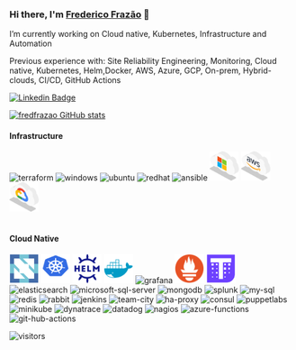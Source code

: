 ### Hi there, I'm [Frederico Frazão](https://www.linkedin.com/in/fredericofrazao/) 👋

I’m currently working on Cloud native, Kubernetes, Infrastructure and Automation

Previous experience with: Site Reliability Engineering, Monitoring, Cloud native, Kubernetes, Helm,Docker, AWS, Azure, GCP, On-prem, Hybrid-clouds, CI/CD, GitHub Actions 

[![Linkedin Badge](https://img.shields.io/badge/-LinkedIn-0e76a8?style=flat-square&logo=Linkedin&logoColor=white)](https://www.linkedin.com/in/fredericofrazao/)

[![fredfrazao GitHub stats](https://github-readme-stats.vercel.app/api?username=fredfrazao)](https://github.com/anuraghazra/github-readme-stats)



#### Infrastructure
<div align="left">
  <img alt="terraform" src="https://gist.githubusercontent.com/fsschmitt/bcc84df15bd1ec4dca8b6ec171f89d41/raw/terraform.png" width="52" height="52">
  <img alt="windows" src="https://cdn.jsdelivr.net/gh/devicons/devicon/icons/windows8/windows8-original.svg" width="52" height="52"/>
  <img alt="ubuntu" src="https://cdn.jsdelivr.net/gh/devicons/devicon/icons/ubuntu/ubuntu-plain.svg" width="52" height="52"/>
  <img alt="redhat" src="https://cdn.jsdelivr.net/gh/devicons/devicon/icons/redhat/redhat-original.svg" width="52" height="52"/>
  <img alt="ansible" src="https://gist.githubusercontent.com/fsschmitt/bcc84df15bd1ec4dca8b6ec171f89d41/raw/ansible.svg" width="52" height="52">
  <img alt="azure" src="https://raw.githubusercontent.com/fjudith/cloud-native-isometric-icons/master/png/cloud/azure_side-128.png" width="52" height="52">
  <img alt="aws" src="https://raw.githubusercontent.com/fjudith/cloud-native-isometric-icons/master/png/cloud/aws_side-128.png" width="52" height="52">
    <img alt="gcp" src="https://raw.githubusercontent.com/fjudith/cloud-native-isometric-icons/master/png/cloud/gcp_side-128.png" width="52" height="52">     
</div>
<br/>

#### Cloud Native
<div align="left">
  <img alt="cncf" src="https://raw.githubusercontent.com/cncf/artwork/master/other/cncf/icon/color/cncf-icon-color.svg" width="52" height="52">
  <img alt="kubernetes" src="https://raw.githubusercontent.com/cncf/artwork/master/projects/kubernetes/icon/color/kubernetes-icon-color.svg" width="52" height="52">
  <img alt="helm" src="https://raw.githubusercontent.com/cncf/artwork/master/projects/helm/icon/color/helm-icon-color.svg" width="52" height="52">
  <img alt="docker" src="https://raw.githubusercontent.com/devicons/devicon/master/icons/docker/docker-plain.svg" width="52" height="52">
  <img  alt="grafana" src="https://cdn.jsdelivr.net/gh/devicons/devicon/icons/grafana/grafana-original.svg" width="52" height="52"/>
  <img alt="prometheus" src="https://raw.githubusercontent.com/cncf/artwork/master/projects/prometheus/icon/color/prometheus-icon-color.svg" width="52" height="52">
  <img alt="thanos" src="https://raw.githubusercontent.com/cncf/artwork/master/projects/thanos/icon/color/thanos-icon-color.svg" width="52" height="52">
  <img alt="elasticsearch" src="https://gist.githubusercontent.com/fsschmitt/bcc84df15bd1ec4dca8b6ec171f89d41/raw/elasticsearch.svg" width="52" height="52">
  <img alt="microsoft-sql-server" src="https://landscape.cncf.io/logos/microsoft-sql-server.svg" width="52" height="52">
  <img alt="mongodb" src="https://landscape.cncf.io/logos/mongo-db.svg" width="52" height="52">
  <img alt="splunk" src="https://landscape.cncf.io/logos/splunk.svg" width="52" height="52">
   <img alt="my-sql" src="https://landscape.cncf.io/logos/my-sql.svg" width="52" height="52">
   <img alt="redis" src="https://landscape.cncf.io/logos/redis.svg" width="52" height="52">
   <img alt="rabbit" src="https://landscape.cncf.io/logos/rabbit-mq.svg" width="52" height="52">
   <img alt="jenkins" src="https://landscape.cncf.io/logos/jenkins.svg" width="52" height="52">
   <img alt="team-city" src="https://landscape.cncf.io/logos/team-city.svg" width="52" height="52">
   <img alt="ha-proxy" src="https://landscape.cncf.io/logos/ha-proxy.svg" width="52" height="52">
   <img alt="consul" src="https://landscape.cncf.io/logos/consul.svg" width="52" height="52">
   <img alt="puppetlabs" src="https://landscape.cncf.io/logos/puppetlabs-kubernetes.svg" width="52" height="52">
   <img alt="minikube" src="https://landscape.cncf.io/logos/minikube.svg" width="52" height="52">
   <img alt="dynatrace" src="https://landscape.cncf.io/logos/dynatrace.svg" width="52" height="52">
   <img alt="datadog" src="https://landscape.cncf.io/logos/datadog.svg" width="52" height="52">
   <img alt="nagios" src="https://landscape.cncf.io/logos/nagios.svg" width="52" height="52">
   <img alt="azure-functions" src="https://landscape.cncf.io/logos/azure-functions.svg" width="52" height="52">
   <img alt="git-hub-actions" src="https://landscape.cd.foundation/logos/git-hub-actions.svg" width="52" height="52">
          
</div>


![visitors](https://visitor-badge.glitch.me/badge?page_id=fredfrazao)

